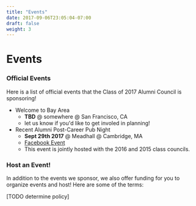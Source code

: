 ```yaml
---
title: "Events"
date: 2017-09-06T23:05:04-07:00
draft: false
weight: 3
---
```


# Events

### Official Events

Here is a list of official events that the Class of 2017 Alumni Council is sponsoring!

- Welcome to Bay Area 
  - **TBD** @ somewhere @ San Francisco, CA
  - let us know if you'd like to get involed in planning!
- Recent Alumni Post-Career Pub Night
  - **Sept 29th 2017** @ Meadhall @ Cambridge, MA
  - [Facebook Event](https://www.facebook.com/events/194211427781523)
  - This event is jointly hosted with the 2016 and 2015 class councils. 

### Host an Event!

In addition to the events we sponsor, we also offer funding for you to organize events and host! Here are some of the terms: 

[TODO determine policy]

